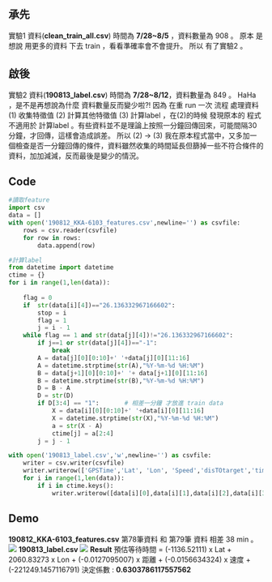 ## 承先 
實驗1 資料(**clean_train_all.csv**) 時間為 __7/28~8/5__ ，資料數量為 908 。
原本 是想說 用更多的資料 下去 train ，看看準確率會不會提升。
所以 有了實驗2 。
## 啟後
實驗2 資料(**190813_label.csv**) 時間為 __7/28~8/12__，資料數量為 849 。
HaHa ，是不是再想說為什麼 資料數量反而變少啦?!
因為 在重 run 一次 流程 處理資料 (1) 收集特徵值 (2) 計算其他特徵值 (3) 計算label ，在(2)的時候 發現原本的
程式 不適用於 計算label 。有些資料並不是理論上按照一分鐘回傳回來，可能間隔30分鐘，才回傳，這樣會造成誤差。
所以 (2) -> (3) 我在原本程式當中，又多加一個檢查是否一分鐘回傳的條件，資料雖然收集的時間延長但篩掉一些不符合條件的資料，加加減減，反而最後是變少的情況。
## Code
```python
#讀取feature
import csv
data = []
with open('190812_KKA-6103_features.csv',newline='') as csvfile:
    rows = csv.reader(csvfile)
    for row in rows:
        data.append(row)

#計算label
from datetime import datetime
ctime = {}
for i in range(1,len(data)):
    
    flag = 0
    if  str(data[i][4])=="26.136332967166602":
        stop = i
        flag = 1
        j = i - 1        
    while flag == 1 and str(data[j][4])!="26.136332967166602":
        if j==1 or str(data[j][4])=="-1":
            break
        A = data[j][0][0:10]+' '+data[j][0][11:16]
        A = datetime.strptime(str(A),"%Y-%m-%d %H:%M")
        B = data[j+1][0][0:10]+' '+ data[j+1][0][11:16]
        B = datetime.strptime(str(B),"%Y-%m-%d %H:%M")
        D = B - A 
        D = str(D)
        if D[3:4] == "1":       # 相差一分鐘 才放進 train data
            X = data[i][0][0:10]+' '+data[i][0][11:16]
            X = datetime.strptime(str(X),"%Y-%m-%d %H:%M")
            a = str(X - A)            
            ctime[j] = a[2:4] 
        j = j - 1            

with open('190813_label.csv','w',newline='') as csvfile:
    writer = csv.writer(csvfile)
    writer.writerow(['GPSTime','Lat', 'Lon', 'Speed','disTOtarget','time'])
    for i in range(1,len(data)):
        if i in ctime.keys():
            writer.writerow([data[i][0],data[i][1],data[i][2],data[i][3],data[i][4],ctime[i]])        
```
## Demo 
**190812_KKA-6103_features.csv** 第78筆資料 和 第79筆 資料 相差 38 min 。
![](https://i.imgur.com/NOTqudm.png)
**190813_label.csv**
![](https://i.imgur.com/QPqkjRI.png)
**Result**
預估等待時間 = (-1136.52111) x Lat + 2060.83273 x Lon + (-0.0127095007) x 距離 + (-0.0156634324) x 速度 + (-221249.1457116791)
決定係數 : **0.6303786117557562**
